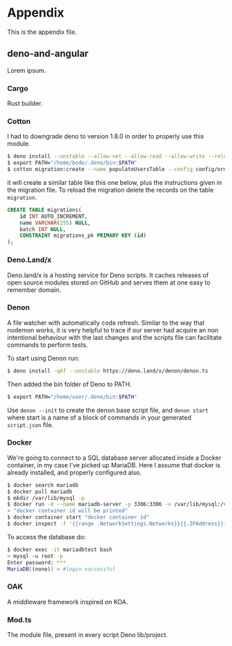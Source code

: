 # Appendix

This is the appendix file.

## deno-and-angular

Lorem ipsum.

### Cargo

Rust builder.

### Cotton

I had to downgrade deno to version 1.8.0 in order to properly use this module.

```bash
$ deno install --unstable --allow-net --allow-read --allow-write --reload -n cotton https://deno.land/x/cotton@v0.7.5/cli.ts
$ export PATH="/home/bode/.deno/bin:$PATH"
$ cotton migration:create --name populateUsersTable --config config/ormconfig.json
```

it will create a similar table like this one below, plus the instructions given in the migration file. To reload the migration delete the records on the table `migration`.

```sql
CREATE TABLE migrations(
    id INT AUTO_INCREMENT,
    name VARCHAR(255) NULL,
    batch INT NULL,
    CONSTRAINT migrations_pk PRIMARY KEY (id)
);
```

### Deno.Land/x

Deno.land/x is a hosting service for Deno scripts. It caches releases of open source modules stored on GitHub and serves them at one easy to remember domain.

### Denon

A file watcher with automatically code refresh. Similar to the way that nodemon works, it is very helpful to trace if our server had acquire an non intentional behaviour with the last changes and the scripts file can facilitate commands to perform tests.

To start using Denon run:

```bash
$ deno install -qAf --unstable https://deno.land/x/denon/denon.ts
```

Then added the bin folder of Deno to PATH.

```bash
$ export PATH="/home/user/.deno/bin:$PATH"
```

Use `denon --init` to create the denon base script file, and `denon start` where start is a name of a block of commands in your generated `script.json` file.

### Docker

We're going to connect to a SQL database server allocated inside a Docker container, in my case I've picked up MariaDB. Here I assume that docker is already installed, and properly configured also.

```bash
$ docker search mariadb
$ docker pull mariadb
$ mkdir /var/lib/mysql -p
$ docker run -d --name mariadb-server -p 3306:3306 -v /var/lib/mysql:/var/lib/mysql -e "MYSQL_ROOT_PASSWORD=kamisama123" mariadb
> "docker container id will be printed"
$ docker container start "docker container id"
$ docker inspect -f '{{range .NetworkSettings.Networks}}{{.IPAddress}}{{end}}' mariadb-server #IP Addres Docker MariaDB
```

To access the database do:

```bash
$ docker exec -it mariadbtest bash
> mysql -u root -p
Enter password: ***
MariaDB[(none)] > #login successful
```

### OAK

A middleware framework inspired on KOA.

### Mod.ts

The module file, present in every script Deno lib/project.
